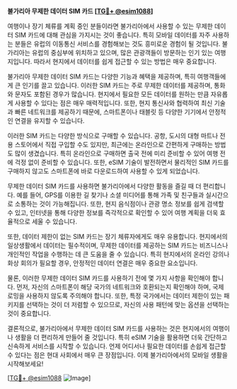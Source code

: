 **불가리아 무제한 데이터 SIM 카드 [[TG💪+ @esim1088](https://t.me/s/esim1088)]**

여행이나 장기 체류를 계획 중인 분들이라면 불가리아에서 사용할 수 있는 무제한 데이터 SIM 카드에 대해 관심을 가지시는 것이 좋습니다. 특히 모바일 데이터를 자주 사용하는 분들은 유럽의 이동통신 서비스를 경험해보는 것도 흥미로운 경험이 될 것입니다. 불가리아는 유럽의 중심부에 위치하고 있으며, 많은 관광객들이 방문하는 인기 있는 여행지입니다. 따라서 현지에서 데이터를 쉽게 접근할 수 있는 방법은 매우 중요합니다.

불가리아 무제한 데이터 SIM 카드는 다양한 기능과 혜택을 제공하며, 특히 여행객들에게 큰 인기를 끌고 있습니다. 이러한 SIM 카드는 주로 무제한 데이터를 제공하며, 통화와 문자도 포함된 경우가 많습니다. 현지에서 필요한 모든 데이터를 원하는 만큼 자유롭게 사용할 수 있다는 점은 매우 매력적입니다. 또한, 현지 통신사와 협력하여 최신 기술과 빠른 네트워크를 제공하기 때문에, 스마트폰이나 태블릿 등 다양한 기기에서 안정적인 연결을 유지할 수 있습니다.

이러한 SIM 카드는 다양한 방식으로 구매할 수 있습니다. 공항, 도시의 대형 마트나 전용 스토어에서 직접 구입할 수도 있지만, 최근에는 온라인으로 간편하게 구매하는 방법도 많이 생겼습니다. 특히 온라인으로 구매하면 출국 전에 미리 준비할 수 있어 여행 전에 걱정 없이 준비할 수 있습니다. 또한, eSIM 기술이 발전하면서 물리적인 SIM 카드를 구매하지 않고도 스마트폰에 바로 다운로드하여 사용할 수 있게 되었습니다.

무제한 데이터 SIM 카드를 사용하면 불가리아에서 다양한 활동을 즐길 때 더 편리합니다. 예를 들어, GPS를 이용한 길 찾기나 소셜 미디어를 통해 가족 및 친구들과 실시간으로 소통하는 것이 가능해집니다. 또한, 현지 음식점이나 관광 명소 정보를 쉽게 검색할 수 있고, 인터넷을 통해 다양한 정보를 즉각적으로 확인할 수 있어 여행 계획을 더욱 효율적으로 세울 수 있습니다.

또한, 데이터 제한이 없는 SIM 카드는 장기 체류자에게도 매우 유용합니다. 현지에서의 일상생활에서 데이터는 필수적이며, 무제한 데이터를 제공하는 SIM 카드는 비즈니스나 개인적인 작업을 수행하는 데 큰 도움을 줄 수 있습니다. 특히 현지에서의 온라인 강의나 화상 회의가 필요할 경우, 안정적인 데이터 연결은 매우 중요한 요소입니다.

물론, 이러한 무제한 데이터 SIM 카드를 사용하기 전에 몇 가지 사항을 확인해야 합니다. 먼저, 자신의 스마트폰이 해당 국가의 네트워크와 호환되는지 확인해야 하며, 국제 로밍을 사용하지 않도록 주의해야 합니다. 또한, 특정 국가에서는 데이터 제한이 있는 패키지를 선택하는 것이 더 저렴할 수 있으므로, 자신의 사용 패턴에 맞는 옵션을 선택하는 것이 중요합니다.

결론적으로, 불가리아에서 무제한 데이터 SIM 카드를 사용하는 것은 현지에서의 여행이나 생활을 더 편리하게 만들어 줄 것입니다. 특히 eSIM 기술을 활용하면 더욱 간단하고 신속하게 서비스를 시작할 수 있습니다. 언제 어디서나 필요한 데이터를 손쉽게 접근할 수 있다는 점은 현대 사회에서 매우 큰 장점입니다. 이제 불가리아에서의 모바일 생활을 시작해보세요! 

[[TG💪+ @esim1088](https://t.me/s/esim1088) ![Image](https://i.postimg.cc/Y0z9fWf4/image.png)]